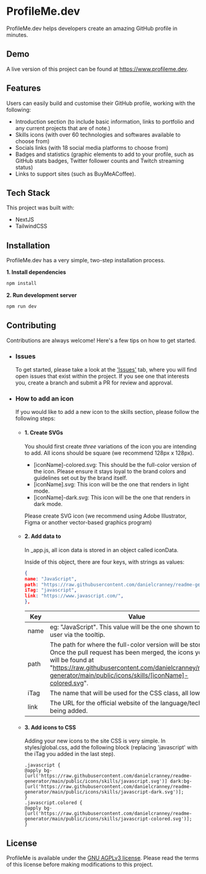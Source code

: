 # ProfileMe.dev

ProfileMe.dev helps developers create an amazing GitHub profile in minutes.

## Demo

A live version of this project can be found at https://www.profileme.dev.

## Features

Users can easily build and customise their GitHub profile, working with the following:

- Introduction section (to include basic information, links to portfolio and any current projects that are of note.)
- Skills icons (with over 60 technologies and softwares available to choose from)
- Socials links (with 18 social media platforms to choose from)
- Badges and statistics (graphic elements to add to your profile, such as GitHub stats badges, Twitter follower counts and Twitch streaming status)
- Links to support sites (such as BuyMeACoffee).

## Tech Stack

This project was built with:

- NextJS
- TailwindCSS

## Installation

ProfileMe.dev has a very simple, two-step installation process.

**1. Install dependencies**

```bash
npm install
```

**2. Run development server**

```bash
npm run dev
```

## Contributing

Contributions are always welcome! Here's a few tips on how to get started.

- ### Issues

  To get started, please take a look at the [&#39;Issues&#39;](https://github.com/danielcranney/profileme-dev/issues) tab, where you will find open issues that exist within the project. If you see one that interests you, create a branch and submit a PR for review and approval.
- ### How to add an icon

  If you would like to add a new icon to the skills section, please follow the following steps:


  - #### **1. Create SVGs**

    You should first create _three_ variations of the icon you are intending to add.
    All icons should be square (we recommend 128px x 128px).


    - [iconName]-colored.svg: This should be the full-color version of the icon. Please ensure it stays loyal to the brand colors and guidelines set out by the brand itself.
    - [iconName].svg: This icon will be the one that renders in light mode.
    - [iconName]-dark.svg: This icon will be the one that renders in dark mode.

    Please create SVG icon (we recommend using Adobe Illustrator, Figma or another vector-based graphics program)
  - #### **2. Add data to**

    In \_app.js, all icon data is stored in an object called iconData.

    Inside of this object, there are four keys, with strings as values:


    ```json
    {
    name: "JavaScript",
    path: "https://raw.githubusercontent.com/danielcranney/readme-generator/main/public/icons/skills/javascript-colored.svg",
    iTag: "javascript",
    link: "https://www.javascript.com/",
    },
    ```

    | Key  | Value                                                                                                                                                                                                                                                   |
    | ---- | ------------------------------------------------------------------------------------------------------------------------------------------------------------------------------------------------------------------------------------------------------- |
    | name | eg: "JavaScript". This value will be the one shown to the user via the tooltip.                                                                                                                                                                         |
    | path | The path for where the full-color version will be stored. Once the pull request has been merged, the icons you add will be found at "https://raw.githubusercontent.com/danielcranney/readme-generator/main/public/icons/skills/[iconName]-colored.svg". |
    | iTag | The name that will be used for the CSS class, all lower case.                                                                                                                                                                                           |
    | link | The URL for the official website of the language/technology being added.                                                                                                                                                                                |
  - #### **3. Add icons to CSS**

    Adding your new icons to the site CSS is very simple. In styles/global.css, add the following block (replacing 'javascript' with the iTag you added in the last step).


    ```
    .javascript {
    @apply bg-[url('https://raw.githubusercontent.com/danielcranney/readme-generator/main/public/icons/skills/javascript.svg')] dark:bg-[url('https://raw.githubusercontent.com/danielcranney/readme-generator/main/public/icons/skills/javascript-dark.svg')];
    }
    .javascript.colored {
    @apply bg-[url('https://raw.githubusercontent.com/danielcranney/readme-generator/main/public/icons/skills/javascript-colored.svg')];
    }
    ```

## License

ProfileMe is available under the [GNU AGPLv3 license](https://choosealicense.com/licenses/agpl-3.0/). Please read the terms of this license before making modifications to this project.
